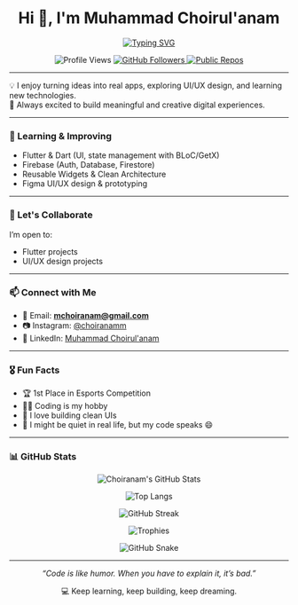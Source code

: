 <h1 align="center">Hi 👋, I'm Muhammad Choirul'anam</h1>

<!-- Typing Effect -->
<p align="center">
  <a href="https://github.com/choiranam">
    <img src="https://readme-typing-svg.demolab.com?font=Fira+Code&weight=500&pause=1000&color=F700FF&center=true&vCenter=true&width=435&lines=💻+Student+Developer;🚀+Future+Flutter+Engineer;🎮+Game+and+App+Builder;🎨+UI%2FUX+Design+Enthusiast" alt="Typing SVG" />
  </a>
</p>

<!-- Profile Stats & Links -->
<p align="center">
  <img src="https://komarev.com/ghpvc/?username=choiranam&label=Profile%20views&color=ff69b4&style=flat" alt="Profile Views" />
  <a href="https://github.com/choiranam?tab=followers">
    <img src="https://img.shields.io/github/followers/choiranam?label=Followers&style=flat-square" alt="GitHub Followers" />
  </a>
  <a href="https://github.com/choiranam?tab=repositories">
    <img src="https://img.shields.io/badge/Public%20Repos-Count-blue?style=flat-square&logo=github" alt="Public Repos" />
  </a>
</p>

---

💡 I enjoy turning ideas into real apps, exploring UI/UX design, and learning new technologies.  
🚀 Always excited to build meaningful and creative digital experiences.

---

### 🌱 Learning & Improving
- Flutter & Dart (UI, state management with BLoC/GetX)  
- Firebase (Auth, Database, Firestore)  
- Reusable Widgets & Clean Architecture  
- Figma UI/UX design & prototyping

---

### 🤝 Let's Collaborate
I’m open to:
- Flutter projects  
- UI/UX design projects

---

### 📫 Connect with Me
- 📧 Email: **mchoiranam@gmail.com**  
- 📷 Instagram: [@choiranamm](https://instagram.com/choiranamm)  
- 💼 LinkedIn: [Muhammad Choirul'anam](https://www.linkedin.com/in/muhammad-choirulanam-86738a298/)

---

### 🎖️ Fun Facts
- 🏆 1st Place in Esports Competition  
- 👨‍💻 Coding is my hobby  
- 🎨 I love building clean UIs  
- 🐢 I might be quiet in real life, but my code speaks 😄

---

### 📊 GitHub Stats

<p align="center">
  <img src="https://github-readme-stats.vercel.app/api?username=choiranam&show_icons=true&theme=radical" alt="Choiranam's GitHub Stats" />
</p>

<p align="center">
  <img src="https://github-readme-stats.vercel.app/api/top-langs/?username=choiranam&layout=compact&theme=radical" alt="Top Langs" />
</p>

<p align="center">
  <img src="https://streak-stats.demolab.com?user=choiranam&theme=radical&hide_border=false" alt="GitHub Streak" />
</p>

<p align="center">
  <img src="https://github-profile-trophy.vercel.app/?username=choiranam&theme=radical&no-frame=true&row=1&column=7" alt="Trophies" />
</p>

<p align="center">
  <picture>
    <source media="(prefers-color-scheme: dark)" srcset="https://azzanslebew.github.io/azzanslebew/github-contribution-grid-snake-dark.svg" />
    <img alt="GitHub Snake" src="https://azzanslebew.github.io/azzanslebew/github-contribution-grid-snake.svg" />
  </picture>
</p>

---

<p align="center">
  <i>“Code is like humor. When you have to explain it, it’s bad.”</i>
</p>

<p align="center">
  💻 Keep learning, keep building, keep dreaming.
</p>
